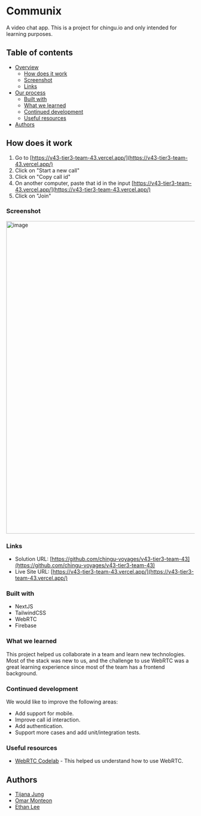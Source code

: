 # Communix

A video chat app. 
This is a project for chingu.io and only intended for learning purposes.

## Table of contents

- [Overview](#overview)
  - [How does it work](#how-does-it-work)
  - [Screenshot](#screenshot)
  - [Links](#links)
- [Our process](#our-process)
  - [Built with](#built-with)
  - [What we learned](#what-we-learned)
  - [Continued development](#continued-development)
  - [Useful resources](#useful-resources)
- [Authors](#authors)

## How does it work

1. Go to [https://v43-tier3-team-43.vercel.app/](https://v43-tier3-team-43.vercel.app/)
2. Click on "Start a new call"
3. Click on "Copy call id"
4. On another computer, paste that id in the input [https://v43-tier3-team-43.vercel.app/](https://v43-tier3-team-43.vercel.app/)
5. Click on "Join"

### Screenshot

<img width="836" alt="image" src="https://user-images.githubusercontent.com/2767295/233196312-7901f21c-136d-4654-bef1-ca9cc3d3902f.png">


### Links

- Solution URL: [https://github.com/chingu-voyages/v43-tier3-team-43](https://github.com/chingu-voyages/v43-tier3-team-43)
- Live Site URL: [https://v43-tier3-team-43.vercel.app/](https://v43-tier3-team-43.vercel.app/)


### Built with

- NextJS
- TailwindCSS
- WebRTC
- Firebase

### What we learned

This project helped us collaborate in a team and learn new technologies. Most of the stack was new to us, and the challenge to use WebRTC was a great learning experience since most of the team has a frontend background. 

### Continued development

We would like to improve the following areas:
- Add support for mobile.
- Improve call id interaction.
- Add authentication.
- Support more cases and add unit/integration tests.

### Useful resources

- [WebRTC Codelab](https://webrtc.org/getting-started/firebase-rtc-codelab) - This helped us understand how to use WebRTC.

## Authors

- [Tijana Jung](https://github.com/elsalvadordali)
- [Omar Monteon](https://github.com/omonteon)
- [Ethan Lee](https://github.com/ethan-lee-dev1)
